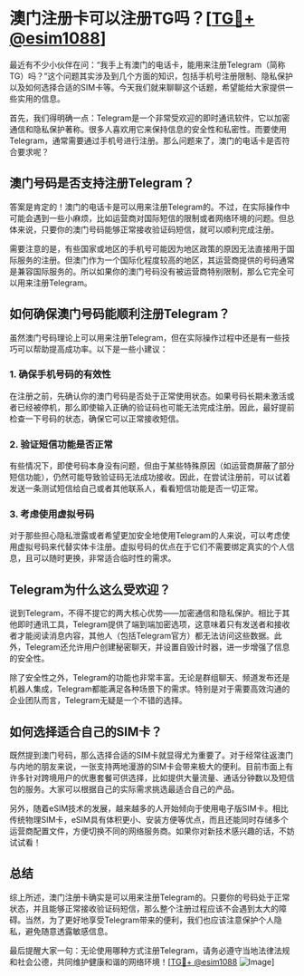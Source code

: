 # 澳门注册卡可以注册TG吗？[[TG💪+ @esim1088](https://t.me/s/esim1088)]

最近有不少小伙伴在问：“我手上有澳门的电话卡，能用来注册Telegram（简称TG）吗？”这个问题其实涉及到几个方面的知识，包括手机号注册限制、隐私保护以及如何选择合适的SIM卡等。今天我们就来聊聊这个话题，希望能给大家提供一些实用的信息。

首先，我们得明确一点：Telegram是一个非常受欢迎的即时通讯软件，它以加密通信和隐私保护著称。很多人喜欢用它来保持信息的安全性和私密性。而要使用Telegram，通常需要通过手机号进行注册。那么问题来了，澳门的电话卡是否符合要求呢？

## 澳门号码是否支持注册Telegram？

答案是肯定的！澳门的电话卡是可以用来注册Telegram的。不过，在实际操作中可能会遇到一些小麻烦，比如运营商对国际短信的限制或者网络环境的问题。但总体来说，只要你的澳门号码能够正常接收验证码短信，就可以顺利完成注册。

需要注意的是，有些国家或地区的手机号可能因为地区政策的原因无法直接用于国际服务的注册。但澳门作为一个国际化程度较高的地区，其运营商提供的号码通常是兼容国际服务的。所以如果你的澳门号码没有被运营商特别限制，那么它完全可以用来注册Telegram。

## 如何确保澳门号码能顺利注册Telegram？

虽然澳门号码理论上可以用来注册Telegram，但在实际操作过程中还是有一些技巧可以帮助提高成功率。以下是一些小建议：

### 1. 确保手机号码的有效性

在注册之前，先确认你的澳门号码是否处于正常使用状态。如果号码长期未激活或者已经被停机，那么即使输入正确的验证码也可能无法完成注册。因此，最好提前检查一下号码的状态，确保它可以正常接收短信。

### 2. 验证短信功能是否正常

有些情况下，即使号码本身没有问题，但由于某些特殊原因（如运营商屏蔽了部分短信功能），仍然可能导致验证码无法成功接收。因此，在尝试注册前，可以试着发送一条测试短信给自己或者其他联系人，看看短信功能是否一切正常。

### 3. 考虑使用虚拟号码

对于那些担心隐私泄露或者希望更加安全地使用Telegram的人来说，可以考虑使用虚拟号码来代替实体卡注册。虚拟号码的优点在于它们不需要绑定真实的个人信息，且可以随时更换，非常适合临时性的需求。

## Telegram为什么这么受欢迎？

说到Telegram，不得不提它的两大核心优势——加密通信和隐私保护。相比于其他即时通讯工具，Telegram提供了端到端加密选项，这意味着只有发送者和接收者才能阅读消息内容，其他人（包括Telegram官方）都无法访问这些数据。此外，Telegram还允许用户创建秘密聊天，并设置自毁计时器，进一步增强了信息的安全性。

除了安全性之外，Telegram的功能也非常丰富。无论是群组聊天、频道发布还是机器人集成，Telegram都能满足各种场景下的需求。特别是对于需要高效沟通的企业团队而言，Telegram无疑是一个不错的选择。

## 如何选择适合自己的SIM卡？

既然提到澳门号码，那么选择合适的SIM卡就显得尤为重要了。对于经常往返澳门与内地的朋友来说，一张支持两地漫游的SIM卡会带来极大的便利。目前市面上有许多针对跨境用户的优惠套餐可供选择，比如提供大量流量、通话分钟数以及短信包的服务。大家可以根据自己的实际需求挑选最适合自己的产品。

另外，随着eSIM技术的发展，越来越多的人开始倾向于使用电子版SIM卡。相比传统物理SIM卡，eSIM具有体积更小、安装方便等优点，而且还能同时存储多个运营商配置文件，方便切换不同的网络服务商。如果你对新技术感兴趣的话，不妨试试看！

## 总结

综上所述，澳门注册卡确实是可以用来注册Telegram的。只要你的号码处于正常状态，并且能够正常接收验证码短信，那么整个注册过程应该不会遇到太大的障碍。当然，为了更好地享受Telegram带来的便利，我们也应该注意保护个人隐私，避免随意透露敏感信息。

最后提醒大家一句：无论使用哪种方式注册Telegram，请务必遵守当地法律法规和社会公德，共同维护健康和谐的网络环境！[[TG💪+ @esim1088](https://t.me/s/esim1088) ![Image](https://i.postimg.cc/4NQfJmqS/Snipaste-2025-05-13-00-14-12.png)]